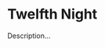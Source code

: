 <!-- ======================================================================
--- Search engine
title:          Twelfth Night
keywords:       Twelfth Night, Shakespeare, comedy
description:    Twelfth Night by William Shakespeare.
--- Menu system
order:          150
text:           Twelfth Night
hidden:         false
umbel:          false
--- Page properties
id:             
document:       
layout:         layout-2-left
$-left:         play-list
======================================================================= -->

# Twelfth Night

Description...
